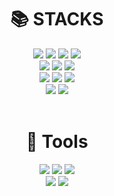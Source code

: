 <!-- ### Hi there 👋 -->

<!--
**sjwoo1999/sjwoo1999** is a ✨ _special_ ✨ repository because its `README.md` (this file) appears on your GitHub profile.

Here are some ideas to get you started:

- 🔭 I’m currently working on ...
- 🌱 I’m currently learning ...
- 👯 I’m looking to collaborate on ...
- 🤔 I’m looking for help with ...
- 💬 Ask me about ...
- 📫 How to reach me: ...
- 😄 Pronouns: ...
- ⚡ Fun fact: ...
-->


<div align=center><h1>📚 STACKS</h1></div>

<div align=center> 
  <img src="https://img.shields.io/badge/c++-00599C?style=for-the-badge&logo=c%2B%2B&logoColor=white">
  <img src="https://img.shields.io/badge/C-A8B9CC?style=for-the-badge&logo=c%2B%2B&logoColor=white">
  <img src="https://img.shields.io/badge/java-007396?style=for-the-badge&logo=java&logoColor=white"> 
  <img src="https://img.shields.io/badge/python-3776AB?style=for-the-badge&logo=python&logoColor=white"> 

<br>
  
  <img src="https://img.shields.io/badge/html5-E34F26?style=for-the-badge&logo=html5&logoColor=white"> 
  <img src="https://img.shields.io/badge/css-1572B6?style=for-the-badge&logo=css3&logoColor=white"> 
  <img src="https://img.shields.io/badge/javascript-F7DF1E?style=for-the-badge&logo=javascript&logoColor=black"> 

  <br>
  
  <img src="https://img.shields.io/badge/django-092E20?style=for-the-badge&logo=django&logoColor=white">
  <img src="https://img.shields.io/badge/oracle-F80000?style=for-the-badge&logo=oracle&logoColor=white"> 
  <img src="https://img.shields.io/badge/mysql-4479A1?style=for-the-badge&logo=mysql&logoColor=white"> 
  
  <br>
  
  <img src="https://img.shields.io/badge/react-61DAFB?style=for-the-badge&logo=react&logoColor=black"> 
  <img src="https://img.shields.io/badge/node.js-339933?style=for-the-badge&logo=Node.js&logoColor=white">
 
  <br>
  

  <br>
  
  <div align=center><h1>🔨 Tools</h1></div>
  
 <p dir="auto">
<a target="_blank" rel="noopener noreferrer nofollow" href="https://camo.githubusercontent.com/6961804cb160718fd77b51bace97f326691a9e29d4ae718905882ede1826494b/68747470733a2f2f696d672e736869656c64732e696f2f62616467652f56697375616c25323053747564696f2d3543324439313f7374796c653d666c61742d737175617265266c6f676f3d56697375616c25323053747564696f266c6f676f436f6c6f723d7768697465"><img src="https://camo.githubusercontent.com/6961804cb160718fd77b51bace97f326691a9e29d4ae718905882ede1826494b/68747470733a2f2f696d672e736869656c64732e696f2f62616467652f56697375616c25323053747564696f2d3543324439313f7374796c653d666c61742d737175617265266c6f676f3d56697375616c25323053747564696f266c6f676f436f6c6f723d7768697465" data-canonical-src="https://img.shields.io/badge/Visual%20Studio-5C2D91?style=flat-square&amp;logo=Visual%20Studio&amp;logoColor=white" style="max-width: 100%;"></a>
<a target="_blank" rel="noopener noreferrer nofollow" href="https://camo.githubusercontent.com/8d6f036b67d7606fad1dce6ea4f7750bd53e05d1f72a773d8c2cd53e50953b9e/68747470733a2f2f696d672e736869656c64732e696f2f62616467652f56697375616c25323053747564696f253230436f64652d3030374143433f7374796c653d666c61742d737175617265266c6f676f3d56697375616c25323053747564696f253230436f6465266c6f676f436f6c6f723d7768697465"><img src="https://camo.githubusercontent.com/8d6f036b67d7606fad1dce6ea4f7750bd53e05d1f72a773d8c2cd53e50953b9e/68747470733a2f2f696d672e736869656c64732e696f2f62616467652f56697375616c25323053747564696f253230436f64652d3030374143433f7374796c653d666c61742d737175617265266c6f676f3d56697375616c25323053747564696f253230436f6465266c6f676f436f6c6f723d7768697465" data-canonical-src="https://img.shields.io/badge/Visual%20Studio%20Code-007ACC?style=flat-square&amp;logo=Visual%20Studio%20Code&amp;logoColor=white" style="max-width: 100%;"></a>
<a target="_blank" rel="noopener noreferrer nofollow" href="https://camo.githubusercontent.com/88b78943825cd0bc4afa65b1d43f9dc6e7b5e08dc32a93b851035e567837a769/68747470733a2f2f696d672e736869656c64732e696f2f62616467652f45636c697073652532304944452d3243323235353f7374796c653d666c61742d737175617265266c6f676f3d45636c69707365253230494445266c6f676f436f6c6f723d7768697465"><img src="https://camo.githubusercontent.com/88b78943825cd0bc4afa65b1d43f9dc6e7b5e08dc32a93b851035e567837a769/68747470733a2f2f696d672e736869656c64732e696f2f62616467652f45636c697073652532304944452d3243323235353f7374796c653d666c61742d737175617265266c6f676f3d45636c69707365253230494445266c6f676f436f6c6f723d7768697465" data-canonical-src="https://img.shields.io/badge/Eclipse%20IDE-2C2255?style=flat-square&amp;logo=Eclipse%20IDE&amp;logoColor=white" style="max-width: 100%;"></a>
   <br>
<img src="https://img.shields.io/badge/github-181717?style=for-the-badge&logo=github&logoColor=white">
  <img src="https://img.shields.io/badge/git-F05032?style=for-the-badge&logo=git&logoColor=white">
</p>
  
</div>
